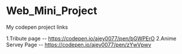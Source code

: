 # Web_Mini_Project

My codepen project links

1.Tribute page      -- https://codepen.io/ajey0077/pen/bGWPErO
2.Anime Servey Page -- https://codepen.io/ajey0077/pen/zYwVpwv
